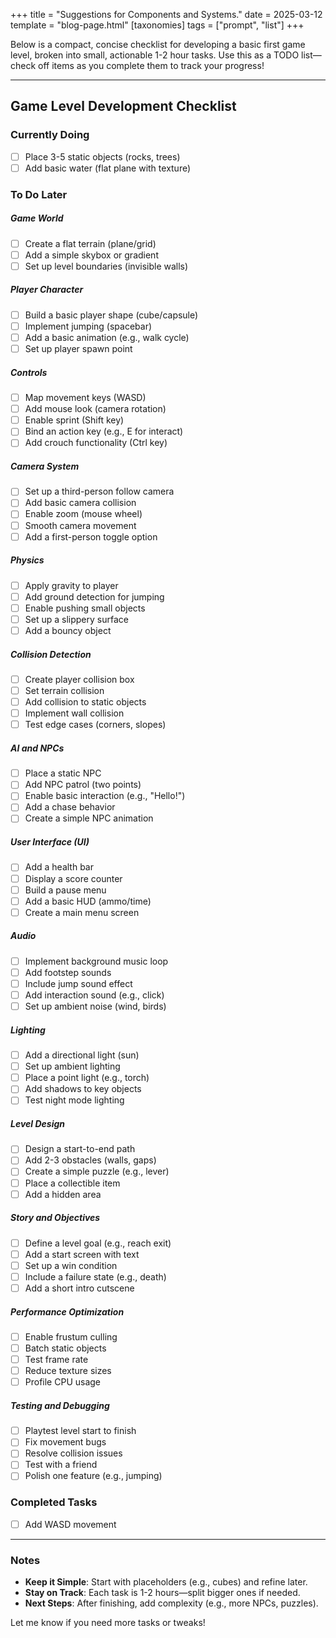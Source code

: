 +++
title = "Suggestions for Components and Systems."
date = 2025-03-12
template = "blog-page.html"
[taxonomies]
tags = ["prompt", "list"]
+++

Below is a compact, concise checklist for developing a basic first game level,
broken into small, actionable 1-2 hour tasks. Use this as a TODO list—check off
items as you complete them to track your progress!

---

## Game Level Development Checklist

### Currently Doing

- [ ] Place 3-5 static objects (rocks, trees)
- [ ] Add basic water (flat plane with texture)

### To Do Later

##### Game World

- [ ] Create a flat terrain (plane/grid)
- [ ] Add a simple skybox or gradient
- [ ] Set up level boundaries (invisible walls)

##### Player Character

- [ ] Build a basic player shape (cube/capsule)
- [ ] Implement jumping (spacebar)
- [ ] Add a basic animation (e.g., walk cycle)
- [ ] Set up player spawn point

##### Controls

- [ ] Map movement keys (WASD)
- [ ] Add mouse look (camera rotation)
- [ ] Enable sprint (Shift key)
- [ ] Bind an action key (e.g., E for interact)
- [ ] Add crouch functionality (Ctrl key)

##### Camera System

- [ ] Set up a third-person follow camera
- [ ] Add basic camera collision
- [ ] Enable zoom (mouse wheel)
- [ ] Smooth camera movement
- [ ] Add a first-person toggle option

##### Physics

- [ ] Apply gravity to player
- [ ] Add ground detection for jumping
- [ ] Enable pushing small objects
- [ ] Set up a slippery surface
- [ ] Add a bouncy object

##### Collision Detection

- [ ] Create player collision box
- [ ] Set terrain collision
- [ ] Add collision to static objects
- [ ] Implement wall collision
- [ ] Test edge cases (corners, slopes)

##### AI and NPCs

- [ ] Place a static NPC
- [ ] Add NPC patrol (two points)
- [ ] Enable basic interaction (e.g., "Hello!")
- [ ] Add a chase behavior
- [ ] Create a simple NPC animation

##### User Interface (UI)

- [ ] Add a health bar
- [ ] Display a score counter
- [ ] Build a pause menu
- [ ] Add a basic HUD (ammo/time)
- [ ] Create a main menu screen

##### Audio

- [ ] Implement background music loop
- [ ] Add footstep sounds
- [ ] Include jump sound effect
- [ ] Add interaction sound (e.g., click)
- [ ] Set up ambient noise (wind, birds)

##### Lighting

- [ ] Add a directional light (sun)
- [ ] Set up ambient lighting
- [ ] Place a point light (e.g., torch)
- [ ] Add shadows to key objects
- [ ] Test night mode lighting

##### Level Design

- [ ] Design a start-to-end path
- [ ] Add 2-3 obstacles (walls, gaps)
- [ ] Create a simple puzzle (e.g., lever)
- [ ] Place a collectible item
- [ ] Add a hidden area

##### Story and Objectives

- [ ] Define a level goal (e.g., reach exit)
- [ ] Add a start screen with text
- [ ] Set up a win condition
- [ ] Include a failure state (e.g., death)
- [ ] Add a short intro cutscene

##### Performance Optimization

- [ ] Enable frustum culling
- [ ] Batch static objects
- [ ] Test frame rate
- [ ] Reduce texture sizes
- [ ] Profile CPU usage

##### Testing and Debugging

- [ ] Playtest level start to finish
- [ ] Fix movement bugs
- [ ] Resolve collision issues
- [ ] Test with a friend
- [ ] Polish one feature (e.g., jumping)

### Completed Tasks

- [ ] Add WASD movement

---

### Notes

- **Keep it Simple**: Start with placeholders (e.g., cubes) and refine later.
- **Stay on Track**: Each task is 1-2 hours—split bigger ones if needed.
- **Next Steps**: After finishing, add complexity (e.g., more NPCs, puzzles).

Let me know if you need more tasks or tweaks!
